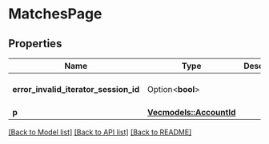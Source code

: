 # MatchesPage

## Properties

Name | Type | Description | Notes
------------ | ------------- | ------------- | -------------
**error_invalid_iterator_session_id** | Option<**bool**> |  | [optional][default to false]
**p** | [**Vec<models::AccountId>**](AccountId.md) |  | 

[[Back to Model list]](../README.md#documentation-for-models) [[Back to API list]](../README.md#documentation-for-api-endpoints) [[Back to README]](../README.md)


